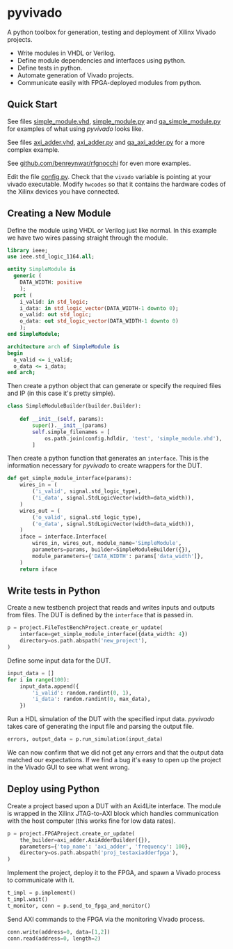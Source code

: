 pyvivado
========

A python toolbox for generation, testing and deployment of Xilinx
Vivado projects.

 - Write modules in VHDL or Verilog.
 - Define module dependencies and interfaces using python.
 - Define tests in python.
 - Automate generation of Vivado projects.
 - Communicate easily with FPGA-deployed modules from python.

Quick Start
-----------

See files [simple\_module.vhd](hdl/test/simple_module.vhd),
[simple\_module.py](hdl/test/simple_module.py) and
[qa_simple\_module.py](hdl/test/qa_simple_module.py) for examples of
what using *pyvivado* looks like.

See files [axi\_adder.vhd](hdl/test/axi_adder.vhd),
[axi\_adder.py](hdl/test/axi_adder.py) and
[qa_axi\_adder.py](hdl/test/qa_axi_adder.py) for a more complex example.

See [github.com/benreynwar/rfgnocchi](https://github.com/benreynwar/rfgnocchi) for
even more examples.

Edit the file [config.py](config.py).  Check that the ``vivado``
variable is pointing at your vivado executable.  Modify ``hwcodes`` so
that it contains the hardware codes of the Xilinx devices you have
connected.

Creating a New Module
---------------------

Define the module using VHDL or Verilog just like normal.  In this
example we have two wires passing straight through the module.

```vhdl
library ieee;
use ieee.std_logic_1164.all;

entity SimpleModule is
  generic (
    DATA_WIDTH: positive
    );
  port (
    i_valid: in std_logic;
    i_data: in std_logic_vector(DATA_WIDTH-1 downto 0);
    o_valid: out std_logic;
    o_data: out std_logic_vector(DATA_WIDTH-1 downto 0)
    );
end SimpleModule;

architecture arch of SimpleModule is
begin
  o_valid <= i_valid;
  o_data <= i_data;
end arch;
```

Then create a python object that can generate or specify the required
files and IP (in this case it's pretty simple).

```python
class SimpleModuleBuilder(builder.Builder):
    
    def __init__(self, params):
        super().__init__(params)
        self.simple_filenames = [
            os.path.join(config.hdldir, 'test', 'simple_module.vhd'),
        ]
```
        
Then create a python function that generates an `interface`.  This is the
information necessary for *pyvivado* to create wrappers for the DUT.

```python
def get_simple_module_interface(params):
    wires_in = (
        ('i_valid', signal.std_logic_type),
        ('i_data', signal.StdLogicVector(width=data_width)),
    )
    wires_out = (
        ('o_valid', signal.std_logic_type),
        ('o_data', signal.StdLogicVector(width=data_width)),
    )
    iface = interface.Interface(
        wires_in, wires_out, module_name='SimpleModule',
        parameters=params, builder=SimpleModuleBuilder({}),
        module_parameters={'DATA_WIDTH': params['data_width']},
	)
    return iface
```

Write tests in Python 
---------------------

Create a new testbench project that reads and writes inputs and outputs
from files.  The DUT is defined by the ``interface`` that is passed in.

```python
p = project.FileTestBenchProject.create_or_update(
    interface=get_simple_module_interface({data_width: 4})
    directory=os.path.abspath('new_project'),
)
```

Define some input data for the DUT.

```python
input_data = []
for i in range(100):
    input_data.append({
        'i_valid': random.randint(0, 1),
        'i_data': random.randint(0, max_data),
    })
```

Run a HDL simulation of the DUT with the specified input data.
*pyvivado* takes care of generating the input file and parsing the output file.

```python  
errors, output_data = p.run_simulation(input_data)
```

We can now confirm that we did not get any errors and that the output data
matched our expectations.  If we find a bug it's easy to open up the project
in the Vivado GUI to see what went wrong.

Deploy using Python
-------------------

Create a project based upon a DUT with an Axi4Lite interface.
The module is wrapped in the Xilinx JTAG-to-AXI block which handles
communication with the host computer (this works fine for low data rates).

```python
p = project.FPGAProject.create_or_update(
    the_builder=axi_adder.AxiAdderBuilder({}),
    parameters={'top_name': 'axi_adder', 'frequency': 100},
    directory=os.path.abspath('proj_testaxiadderfpga'),
)
```

Implement the project, deploy it to the FPGA, and spawn a Vivado process
to communicate with it.

```python
t_impl = p.implement()
t_impl.wait()
t_monitor, conn = p.send_to_fpga_and_monitor()
```

Send AXI commands to the FPGA via the monitoring Vivado process.

```python
conn.write(address=0, data=[1,2])
conn.read(address=0, length=2)
```


